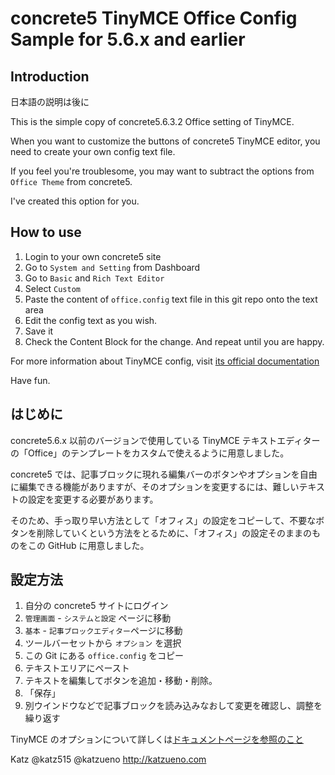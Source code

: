 # concrete5 TinyMCE Office Config Sample for 5.6.x and earlier

## Introduction 

日本語の説明は後に

This is the simple copy of concrete5.6.3.2 Office setting of TinyMCE.

When you want to customize the buttons of concrete5 TinyMCE editor, you need to create your own config text file.

If you feel you're troublesome, you may want to subtract the options from `Office Theme` from concrete5.

I've created this option for you.


## How to use

1. Login to your own concrete5 site
2. Go to `System and Setting` from Dashboard
3. Go to `Basic` and `Rich Text Editor`
4. Select `Custom`
5. Paste the content of `office.config` text file in this git repo onto the text area
6. Edit the config text as you wish.
7. Save it
7. Check the Content Block for the change. And repeat until you are happy.

For more information about TinyMCE config, visit [its official documentation](http://www.tinymce.com/wiki.php/Configuration)

Have fun.

## はじめに

concrete5.6.x 以前のバージョンで使用している TinyMCE テキストエディターの「Office」のテンプレートをカスタムで使えるように用意しました。

concrete5 では、記事ブロックに現れる編集バーのボタンやオプションを自由に編集できる機能がありますが、そのオプションを変更するには、難しいテキストの設定を変更する必要があります。

そのため、手っ取り早い方法として「オフィス」の設定をコピーして、不要なボタンを削除していくという方法をとるために、「オフィス」の設定そのままのものをこの GitHub に用意しました。

## 設定方法

1. 自分の concrete5 サイトにログイン
2. `管理画面` - `システムと設定` ページに移動
3. `基本` - `記事ブロックエディター`ページに移動
4. ツールバーセットから `オプション` を選択
4. この Git にある `office.config` をコピー
5. テキストエリアにペースト
6. テキストを編集してボタンを追加・移動・削除。
7. 「保存」
8. 別ウインドウなどで記事ブロックを読み込みなおして変更を確認し、調整を繰り返す

TinyMCE のオプションについて詳しくは[ドキュメントページを参照のこと](http://www.tinymce.com/wiki.php/Configuration)

Katz
@katz515
@katzueno
http://katzueno.com